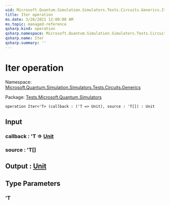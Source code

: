 ```yaml
---
uid: Microsoft.Quantum.Simulation.Simulators.Tests.Circuits.Generics.Iter
title: Iter operation
ms.date: 3/26/2021 12:00:00 AM
ms.topic: managed-reference
qsharp.kind: operation
qsharp.namespace: Microsoft.Quantum.Simulation.Simulators.Tests.Circuits.Generics
qsharp.name: Iter
qsharp.summary: ''
---
```


# Iter operation

Namespace: [Microsoft.Quantum.Simulation.Simulators.Tests.Circuits.Generics](xref:Microsoft.Quantum.Simulation.Simulators.Tests.Circuits.Generics)

Package: [Tests.Microsoft.Quantum.Simulators](https://nuget.org/packages/Tests.Microsoft.Quantum.Simulators)




```qsharp
operation Iter<'T> (callback : ('T => Unit), source : 'T[]) : Unit
```


## Input

### callback : 'T => [Unit](xref:microsoft.quantum.lang-ref.unit) 




### source : 'T[]





## Output : [Unit](xref:microsoft.quantum.lang-ref.unit)



## Type Parameters

### 'T

